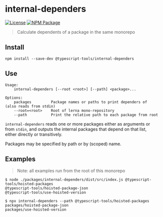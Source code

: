 # internal-dependers

[![License][]](https://opensource.org/licenses/ISC)
[![NPM Package][]](https://npmjs.org/package/@typescript-tools/internal-dependers)

[license]: https://img.shields.io/badge/License-ISC-blue.svg
[npm package]: https://img.shields.io/npm/v/@typescript-tools/internal-dependers.svg

> Calculate dependents of a package in the same monorepo

## Install

```shell
npm install --save-dev @typescript-tools/internal-dependers
```

## Use

```
Usage:
    internal-dependers [--root <root>] [--path] <package>...

Options:
    packages         Package names or paths to print dependers of (also reads from stdin)
    --root=<root>    Root of lerna mono-repository
    --path           Print the relative path to each package from root
```

`internal-dependers` reads one or more packages either as arguments
or from `stdin`, and outputs the internal packages that depend on that
list, either directly or transitively.

Packages may be specified by path or by (scoped) name.

## Examples

> Note: all examples run from the root of this monorepo

```shell
$ node ./packages/internal-dependers/dist/src/index.js @typescript-tools/hoisted-packages
@typescript-tools/hoisted-package-json
@typescript-tools/use-hoisted-version
```

```shell
$ npx internal-dependers --path @typescript-tools/hoisted-packages
packages/hoisted-package-json
packages/use-hoisted-version
```
